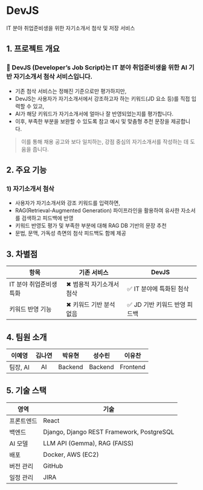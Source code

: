 # DevJS
IT 분야 취업준비생을 위한 자기소개서 첨삭 및 저장 서비스

## 1. 프로젝트 개요

### 📌 DevJS (Developer’s Job Script)는 IT 분야 취업준비생을 위한 AI 기반 자기소개서 첨삭 서비스입니다.
- 기존 첨삭 서비스는 정해진 기준으로만 평가하지만,  
- DevJS는 사용자가 자기소개서에서 강조하고자 하는 키워드(JD 요소 등)를 직접 입력할 수 있고,  
- AI가 해당 키워드가 자기소개서에 얼마나 잘 반영되었는지를 평가합니다.  
- 이후, 부족한 부분을 보완할 수 있도록 참고 예시 및 맞춤형 추천 문장을 제공합니다.

> 이를 통해 채용 공고와 보다 일치하는, 강점 중심의 자기소개서를 작성하는 데 도움을 줍니다.

## 2. 주요 기능

### 1) 자기소개서 첨삭
- 사용자가 자기소개서와 강조 키워드를 입력하면,
- RAG(Retrieval-Augmented Generation) 파이프라인을 활용하여 유사한 자소서를 검색하고 피드백에 반영
- 키워드 반영도 평가 및 부족한 부분에 대해 RAG DB 기반의 문장 추천
- 문법, 문맥, 가독성 측면의 첨삭 피드백도 함께 제공

## 3. 차별점

| **항목** | **기존 서비스** | **DevJS** |
| --- | --- | --- |
| IT 분야 취업준비생 특화 | ✖ 범용적 자기소개서 첨삭 | ✅ IT 분야에 특화된 첨삭 |
| 키워드 반영 기능 | ✖ 키워드 기반 분석 없음 | ✅ JD 기반 키워드 반영 피드백 |

## 4. 팀원 소개

| 이예영 | 김나연 | 박유현 | 성수린 | 이유찬 |
|:--:|:--:|:--:|:--:|:--:|
| 팀장, AI | AI | Backend | Backend | Frontend |

## 5. 기술 스택

| **영역** | **기술** |
| --- | --- |
| 프론트엔드 | React |
| 백엔드 | Django, Django REST Framework, PostgreSQL | 
| AI 모델 | LLM API (Gemma), RAG (FAISS) |
| 배포 | Docker, AWS (EC2) |
| 버전 관리 | GitHub |
| 일정 관리 | JIRA |
